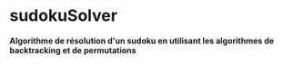# sudokuSolver

**Algorithme de résolution d'un sudoku en utilisant les algorithmes de backtracking et de permutations**

